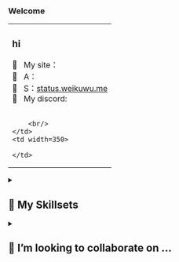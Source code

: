 ### Welcome

<table>
  <tr>
    <td valign="center">
      <p>
        <h3>hi </h3>
        🚀 &nbsp; My site：<a > </a>
        <br/>
        🌱 &nbsp; A：<a ></a>
        <br/>
        🔭 &nbsp; S：<a href="https://status.weikuwu.me">status.weikuwu.me</a>
        <br/>
        💞️ &nbsp; My discord: 
        <br/>
        <br/>
   
        <br/>
    </td>
    <td width=350>
     
    </td>
  </tr>
</table>

</details>
<details>
<summary>

## 🌱 My Skillsets 
</summary>

### Preferred programming languages

[![Python](https://img.shields.io/badge/-Python-141414?style=flat&logo=python)](https://www.python.org/)
[![JavaScript](https://img.shields.io/badge/-JavaScript-141414?style=flat&logo=javascript)](https://www.javascript.com/)

### Languages That I Currently Use

[![Python](https://img.shields.io/badge/-Python-141414?style=flat&logo=python)](https://www.python.org/)
[![Java](https://img.shields.io/badge/-Java-141414?style=flat&logo=openjdk)](https://adoptium.net/)
[![JavaScript](https://img.shields.io/badge/-JavaScript-141414?style=flat&logo=javascript)](https://www.javascript.com/)
[![TypeScript](https://img.shields.io/badge/-TypeScript-141414?style=flat&logo=typescript)](https://www.typescriptlang.org/)
![HTML](https://img.shields.io/badge/-HTML-141414?style=flat&logo=html5)
![CSS](https://img.shields.io/badge/-CSS-141414?style=flat&logo=css3)
![C++](https://img.shields.io/badge/-C++-141414?style=flat&logo=c%2B%2B)

### Languages that I am learning or have started

[![Rust](https://img.shields.io/badge/-Rust-141414?style=flat&logo=rust)](https://www.rust-lang.org/)
[![Kotlin](https://img.shields.io/badge/-Kotlin-141414?style=flat&logo=kotlin)](https://kotlinlang.org/)
![C](https://img.shields.io/badge/-C-141414?style=flat&logo=c)
### Planned Languages to Learn

[![elixir](https://img.shields.io/badge/-Elixir-141414?style=flat&logo=elixir)](https://elixir-lang.org/)
[![C#](https://img.shields.io/badge/-C%23-141414?style=flat&logo=csharp)](https://docs.microsoft.com/en-us/dotnet/csharp/)
[![Go](https://img.shields.io/badge/-Go-141414?style=flat&logo=go)](https://go.dev/)
![Clojure](https://img.shields.io/badge/-Clojure-141414?style=flat&logo=clojure)

### Linux Distros that I know and use
[![Ubuntu](https://img.shields.io/badge/-Ubuntu-141414?style=flat&logo=ubuntu)](https://ubuntu.com/)
[![Arch Linux](https://img.shields.io/badge/-Arch-141414?style=flat&logo=archlinux)](https://archlinux.org/)

### Frameworks that I know and/or use
[![TailWind CSS](https://img.shields.io/badge/-Tailwind%20CSS-141414?style=flat&logo=tailwindcss)](https://tailwindcss.com)
[![Boostrap](https://img.shields.io/badge/-Bootstrap-141414?style=flat&logo=bootstrap)](https://getbootstrap.com/)
[![React](https://img.shields.io/badge/-React-141414?style=flat&logo=react)](https://reactjs.org)
[![Next.js](https://img.shields.io/badge/-Next.js-141414?style=flat&logo=nextdotjs)](https://nextjs.org/org)
[![Vue.js](https://img.shields.io/badge/-Vue.js-141414?style=flat&logo=vue.js)](https://vuejs.org/)
[![Nuxt.js](https://img.shields.io/badge/-Nuxt.js-141414?style=flat&logo=nuxtdotjs)](https://nuxt.com/)
[![Vuetify](https://img.shields.io/badge/-Vuetify-141414?style=flat&logo=vuetify)](https://vuetifyjs.com/)
[![Express.js](https://img.shields.io/badge/-Express.js-141414?style=flat&logo=express)](http://expressjs.com/)


### Databases I know and use
[![MySQL](https://img.shields.io/badge/-MySQL-141414?style=flat&logo=mysql&logoColor=FFFFFF)](https://www.mysql.com/)

### Tools and Tech that I use

[![VS Code](https://img.shields.io/badge/-Visual%20Studio%20Code-141414?style=flat&logo=visual-studio-code&logoColor=007ACC)](https://code.visualstudio.com/)
[![IntelliJ IDEA](https://img.shields.io/badge/-IntelliJ%20IDEA-141414?style=flat&logo=intellij%20idea)](https://www.jetbrains.com/idea/)
[![Node.js](https://img.shields.io/badge/-Node.js-141414?style=flat&logo=nodedotjs)](https://nodejs.org/)
[![NeoVim](https://img.shields.io/badge/-NeoVim-141414?style=flat&logo=neovim)](https://neovim.io)
[![Nginx](https://img.shields.io/badge/-Nginx-141414?style=flat&logo=nginx)](https://nginx.org/)
[![Bash](https://img.shields.io/badge/-Bash-141414?style=flat&logo=gnubash)](https://www.gnu.org/software/bash/)
[![Windows Terminal](https://img.shields.io/badge/-Windows%20Terminal-141414?style=flat&logo=windows%20terminal)](https://github.com/microsoft/terminal)
[![Windows](https://img.shields.io/badge/-Windows-141414?style=flat&logo=windows)](https://www.microsoft.com/en-us/windows/)
[![Github](https://img.shields.io/badge/-Github-141414?style=flat&logo=github)](https://github.com)
[![Git](https://img.shields.io/badge/-Git-141414?style=flat&logo=git)](https://git-scm.com/)
[![Github Actions](https://img.shields.io/badge/-Github%20Actions-141414?style=flat&logo=github-actions)](https://github.com/features/actions)
[![npm](https://img.shields.io/badge/-npm-141414?style=flat&logo=npm)](https://www.npmjs.com/)
[![Yarn](https://img.shields.io/badge/-Yarn-141414?style=flat&logo=yarn)](https://yarnpkg.com/)
[![Vite](https://img.shields.io/badge/-Vite-141414?style=flat&logo=vite)](https://vitejs.dev/)
[![ESLint](https://img.shields.io/badge/-ESLint-141414?style=flat&logo=eslint)](https://eslint.org/)
[![Discord](https://img.shields.io/badge/-Discord-141414?style=flat&logo=discord)](https://discord.com)
[![Adobe Premiere Pro](https://img.shields.io/badge/-Adobe%20Premiere%20Pro-141414?style=flat&logo=adobepremierepro)]()
[![Adobe After Effects](https://img.shields.io/badge/-Adobe%20After%20Effects-141414?style=flat&logo=adobeaftereffects)]()
[![Adobe Photoshop](https://img.shields.io/badge/-Adobe%20Photoshop-141414?style=flat&logo=adobephotoshop)]()
[![Heroku](https://img.shields.io/badge/-Heroku-141414?style=flat&logo=heroku)](https://www.heroku.com/)
[![Repl.it](https://img.shields.io/badge/-Repl.it-141414?style=flat&logo=replit)](https://replit.com/)
[![Raspberry Pi](https://img.shields.io/badge/-Raspberry%20Pi-141414?style=flat&logo=raspberrypi)](https://www.raspberrypi.com/)
[![Arduino](https://img.shields.io/badge/-Arduino-141414?style=flat&logo=arduino)](https://www.arduino.cc/)


---

</details>
<details>
<summary>

## 👯 I’m looking to collaborate on ...
</summary>
MACHINE LEARNING STUFF
</details>
